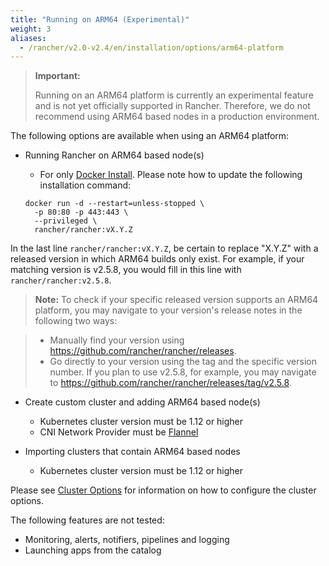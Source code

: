 ```yaml
---
title: "Running on ARM64 (Experimental)"
weight: 3
aliases:
  - /rancher/v2.0-v2.4/en/installation/options/arm64-platform
---
```


> **Important:**
>
> Running on an ARM64 platform is currently an experimental feature and is not yet officially supported in Rancher. Therefore, we do not recommend using ARM64 based nodes in a production environment.

The following options are available when using an ARM64 platform:

- Running Rancher on ARM64 based node(s)
  - For only [Docker Install]({{<baseurl>}}/rancher/v2.0-v2.4/en/installation/other-installation-methods/single-node-docker). Please note how to update the following installation command:

  ```
  docker run -d --restart=unless-stopped \
    -p 80:80 -p 443:443 \
    --privileged \
    rancher/rancher:vX.Y.Z
  ```
In the last line `rancher/rancher:vX.Y.Z`, be certain to replace "X.Y.Z" with a released version in which ARM64 builds only exist. For example, if your matching version is v2.5.8, you would fill in this line with `rancher/rancher:v2.5.8`. 

> **Note:** To check if your specific released version supports an ARM64 platform, you may navigate to your version's release notes in the following two ways:

>  - Manually find your version using https://github.com/rancher/rancher/releases.
>  - Go directly to your version using the tag and the specific version number. If you plan to use v2.5.8, for example, you may navigate to https://github.com/rancher/rancher/releases/tag/v2.5.8.   

- Create custom cluster and adding ARM64 based node(s)
  - Kubernetes cluster version must be 1.12 or higher
  - CNI Network Provider must be [Flannel]({{<baseurl>}}/rancher/v2.0-v2.4/en/faq/networking/cni-providers/#flannel)

- Importing clusters that contain ARM64 based nodes
  - Kubernetes cluster version must be 1.12 or higher

Please see [Cluster Options]({{<baseurl>}}/rancher/v2.0-v2.4/en/cluster-provisioning/rke-clusters/options/) for information on how to configure the cluster options.

The following features are not tested:

- Monitoring, alerts, notifiers, pipelines and logging
- Launching apps from the catalog
